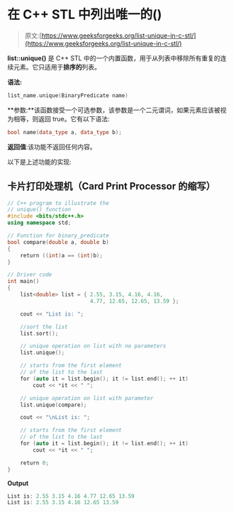 # 在 C++ STL 中列出唯一的()

> 原文:[https://www.geeksforgeeks.org/list-unique-in-c-stl/](https://www.geeksforgeeks.org/list-unique-in-c-stl/)

**list::unique()** 是 C++ STL 中的一个内置函数，用于从列表中移除所有重复的连续元素。它只适用于**排序的**列表。

**语法:**

```cpp
list_name.unique(BinaryPredicate name)
```

**参数:**该函数接受一个可选参数，该参数是一个二元谓词，如果元素应该被视为相等，则返回 true。它有以下语法:

```cpp
bool name(data_type a, data_type b);
```

**返回值**:该功能不返回任何内容。

以下是上述功能的实现:

## 卡片打印处理机（Card Print Processor 的缩写）

```cpp
// C++ program to illustrate the
// unique() function
#include <bits/stdc++.h>
using namespace std;

// Function for binary_predicate
bool compare(double a, double b)
{
    return ((int)a == (int)b);
}

// Driver code
int main()
{
    list<double> list = { 2.55, 3.15, 4.16, 4.16,
                          4.77, 12.65, 12.65, 13.59 };

    cout << "List is: ";

    //sort the list
    list.sort();

    // unique operation on list with no parameters
    list.unique();

    // starts from the first element
    // of the list to the last
    for (auto it = list.begin(); it != list.end(); ++ it)
        cout << *it << " ";

    // unique operation on list with parameter
    list.unique(compare);

    cout << "\nList is: ";

    // starts from the first element
    // of the list to the last
    for (auto it = list.begin(); it != list.end(); ++ it)
        cout << *it << " ";

    return 0;
}
```

**Output**

```cpp
List is: 2.55 3.15 4.16 4.77 12.65 13.59 
List is: 2.55 3.15 4.16 12.65 13.59 
```